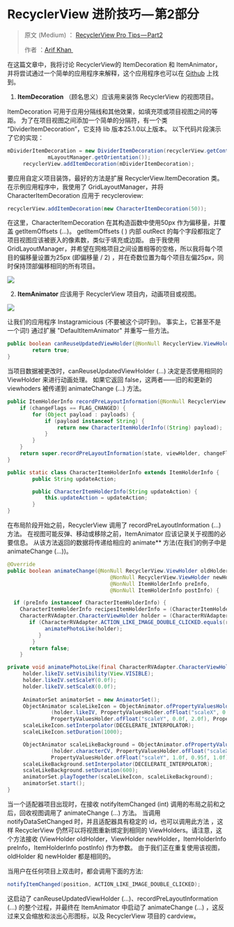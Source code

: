 # RecyclerView 进阶技巧 — 第2部分 

> 原文 (Medium) ： [RecyclerView Pro Tips — Part2](https://proandroiddev.com/recyclerview-pro-tips-part-2-341e6f449a62) 
>
> 作者 ：[Arif Khan ](https://proandroiddev.com/@passiondroid?source=post_header_lockup)

在这篇文章中，我将讨论 RecyclerView的 ItemDecoration 和 ItemAnimator，并将尝试通过一个简单的应用程序来解释，这个应用程序也可以在 [Github](https://github.com/passiondroid/Marvels) 上找到。

1. **ItemDecoration** （顾名思义）应该用来装饰 RecyclerView 的视图项目。

ItemDecoration 可用于应用分隔线和其他效果，如填充项或项目视图之间的等距。 为了在项目视图之间添加一个简单的分隔符，有一个类 “DividerItemDecoration”，它支持 lib 版本25.1.0以上版本。 以下代码片段演示了它的实现：

```Java
mDividerItemDecoration = new DividerItemDecoration(recyclerView.getContext(),
             mLayoutManager.getOrientation());
     recyclerView.addItemDecoration(mDividerItemDecoration);
```

要应用自定义项目装饰，最好的方法是扩展 RecyclerView.ItemDecoration 类。 在示例应用程序中，我使用了 GridLayoutManager，并将 CharacterItemDecoration 应用于 recycleroview:

```Java
recyclerView.addItemDecoration(new CharacterItemDecoration(50));
```

在这里，CharacterItemDecoration 在其构造函数中使用50px 作为偏移量，并覆盖 getItemOffsets (...)。 getItemOffsets ( ) 内部 outRect 的每个字段都指定了项目视图应该被嵌入的像素数，类似于填充或边距。 由于我使用 GridLayoutManager，并希望在网格项目之间设置相等的空格，所以我将每个项目的偏移量设置为25px (即偏移量 / 2) ，并在奇数位置为每个项目左偏25px，同时保持顶部偏移相同的所有项目。

![](https://ws2.sinaimg.cn/large/006tNc79gy1ftbvo5vqe3j30ub0f3dla.jpg)

2. **ItemAnimator** 应该用于 RecyclerView 项目内，动画项目或视图。

![](https://ws3.sinaimg.cn/large/006tNc79gy1ftbvoj5tugg305k09w76x.gif)



让我们的应用程序 Instagramicious (不要被这个词吓到)。 事实上，它甚至不是一个词!) 通过扩展 "DefaultItemAnimator" 并重写一些方法。

```Java
public boolean canReuseUpdatedViewHolder(@NonNull RecyclerView.ViewHolder viewHolder) {
        return true;
}
```

当项目数据被更改时，canReuseUpdatedViewHolder (…) 决定是否使用相同的 ViewHolder 来进行动画处理。 如果它返回 false，这两者——旧的和更新的 viewhoders 被传递到 animateChange (…) 方法。

```Java
public ItemHolderInfo recordPreLayoutInformation(@NonNull RecyclerView.State state, @NonNull RecyclerView.ViewHolder viewHolder, int changeFlags, @NonNull List<Object> payloads) {
    if (changeFlags == FLAG_CHANGED) {
        for (Object payload : payloads) {
            if (payload instanceof String) {
                return new CharacterItemHolderInfo((String) payload);
            }
        }
    }
    return super.recordPreLayoutInformation(state, viewHolder, changeFlags, payloads);
}

public static class CharacterItemHolderInfo extends ItemHolderInfo {
        public String updateAction;

        public CharacterItemHolderInfo(String updateAction) {
            this.updateAction = updateAction;
        }
}
```

在布局阶段开始之前，RecyclerView 调用了 recordPreLayoutInformation (…) 方法。 在视图可能反弹、移动或移除之前，ItemAnimator 应该记录关于视图的必要信息。 从该方法返回的数据将传递给相应的 animate** 方法(在我们的例子中是 animateChange (...))。

```Java
@Override
public boolean animateChange(@NonNull RecyclerView.ViewHolder oldHolder,
                                 @NonNull RecyclerView.ViewHolder newHolder,
                                 @NonNull ItemHolderInfo preInfo,
                                 @NonNull ItemHolderInfo postInfo) {

  if (preInfo instanceof CharacterItemHolderInfo) {
    CharacterItemHolderInfo recipesItemHolderInfo = (CharacterItemHolderInfo) preInfo;
    CharacterRVAdapter.CharacterViewHolder holder = (CharacterRVAdapter.CharacterViewHolder) newHolder;
       if (CharacterRVAdapter.ACTION_LIKE_IMAGE_DOUBLE_CLICKED.equals(recipesItemHolderInfo.updateAction)) {
            animatePhotoLike(holder);
          }
        }
       return false;
    }

private void animatePhotoLike(final CharacterRVAdapter.CharacterViewHolder holder) {
     holder.likeIV.setVisibility(View.VISIBLE);
     holder.likeIV.setScaleY(0.0f);
     holder.likeIV.setScaleX(0.0f);
     
     AnimatorSet animatorSet = new AnimatorSet();
     ObjectAnimator scaleLikeIcon = ObjectAnimator.ofPropertyValuesHolder
              (holder.likeIV, PropertyValuesHolder.ofFloat("scaleX", 0.0f, 2.0f), 
              PropertyValuesHolder.ofFloat("scaleY", 0.0f, 2.0f), PropertyValuesHolder.ofFloat("alpha", 0.0f, 1.0f, 0.0f));
     scaleLikeIcon.setInterpolator(DECELERATE_INTERPOLATOR);
     scaleLikeIcon.setDuration(1000);

     ObjectAnimator scaleLikeBackground = ObjectAnimator.ofPropertyValuesHolder
              (holder.characterCV, PropertyValuesHolder.ofFloat("scaleX", 1.0f, 0.95f, 1.0f),
              PropertyValuesHolder.ofFloat("scaleY", 1.0f, 0.95f, 1.0f));
     scaleLikeBackground.setInterpolator(DECELERATE_INTERPOLATOR);
     scaleLikeBackground.setDuration(600);
     animatorSet.playTogether(scaleLikeIcon, scaleLikeBackground);
     animatorSet.start();
}
```

当一个适配器项目出现时，在接收 notifyItemChanged (int) 调用的布局之前和之后，回收视图调用了 animateChange (…) 方法。 当调用 notifyDataSetChanged 时，并且适配器具有稳定的 id，也可以调用此方法 ，这样 RecyclerView 仍然可以将视图重新绑定到相同的 ViewHolders。请注意，这个方法接收 (ViewHolder oldHolder，ViewHolder newHolder，ItemHolderInfo preInfo，ItemHolderInfo postInfo) 作为参数。 由于我们正在重复使用该视图，oldHolder 和 newHolder 都是相同的。

当用户在任何项目上双击时，都会调用下面的方法:

```Java
notifyItemChanged(position, ACTION_LIKE_IMAGE_DOUBLE_CLICKED);
```

这启动了 canReuseUpdatedViewHolder (...)、recordPreLayoutInformation (…) 的整个过程，并最终在 ItemAnimator 中启动了 animateChange (...) ，这反过来又会缩放和淡出心形图标，以及 RecyclerView 项目的 cardview。

